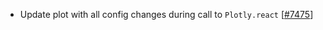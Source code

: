  - Update plot with all config changes during call to `Plotly.react` [[#7475](https://github.com/plotly/plotly.js/pull/7475)]
